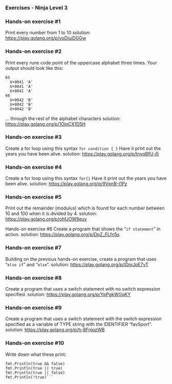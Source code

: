 ### Exercises - Ninja Level 3

### Hands-on exercise #1

Print every number from 1 to 10
solution: https://play.golang.org/p/voDiuiDGGw

### Hands-on exercise #2

Print every rune code point of the uppercase alphabet three times. Your output should look like this:

```
65
  U+0041 'A'
  U+0041 'A'
  U+0041 'A'
66
  U+0042 'B'
  U+0042 'B'
  U+0042 'B'
```

... through the rest of the alphabet characters
solution: https://play.golang.org/p/1OjnCX1D5H

### Hands-on exercise #3

Create a for loop using this syntax
`for condition { }`
Have it print out the years you have been alive. solution: https://play.golang.org/p/tnyqBPJ-i5

### Hands-on exercise #4

Create a for loop using this syntax
`for{}`
Have it print out the years you have been alive. solution: https://play.golang.org/p/9VpnB-I1Pz

### Hands-on exercise #5

Print out the remainder (modulus) which is found for each number between 10 and 100 when it is divided by 4.
solution: https://play.golang.org/p/ohfJOW9euy

Hands-on exercise #6
Create a program that shows the “`if statement`” in action.
solution: https://play.golang.org/p/DpZ_FLfn5s

### Hands-on exercise #7

Building on the previous hands-on exercise, create a program that uses “`else if`” and “`else`”.
solution: https://play.golang.org/p/IDnrJpE7vT

### Hands-on exercise #8

Create a program that uses a switch statement with no switch expression specified.
solution: https://play.golang.org/p/YpPgkWGqKY

### Hands-on exercise #9

Create a program that uses a switch statement with the switch expression specified as a variable of TYPE string with the IDENTIFIER “favSport”.
solution: https://play.golang.org/p/h-8FnjpzWB

### Hands-on exercise #10

Write down what these print:

````fmt.Println(true && true)
fmt.Println(true && false)
fmt.Println(true || true)
fmt.Println(true || false)
fmt.Println(!true)```
````
